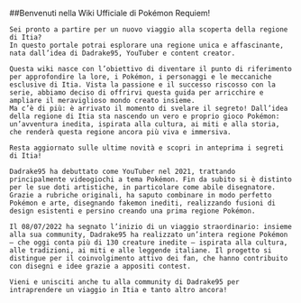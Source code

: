 ##Benvenuti nella Wiki Ufficiale di Pokémon Requiem!

    Sei pronto a partire per un nuovo viaggio alla scoperta della regione di Itia?
    In questo portale potrai esplorare una regione unica e affascinante, nata dall’idea di Dadrake95, YouTuber e content creator.

    Questa wiki nasce con l’obiettivo di diventare il punto di riferimento per approfondire la lore, i Pokémon, i personaggi e le meccaniche esclusive di Itia. Vista la passione e il successo riscosso con la serie, abbiamo deciso di offrirvi questa guida per arricchire e ampliare il meraviglioso mondo creato insieme.
    Ma c’è di più: è arrivato il momento di svelare il segreto! Dall’idea della regione di Itia sta nascendo un vero e proprio gioco Pokémon: un’avventura inedita, ispirata alla cultura, ai miti e alla storia, che renderà questa regione ancora più viva e immersiva.

    Resta aggiornato sulle ultime novità e scopri in anteprima i segreti di Itia!

    Dadrake95 ha debuttato come YouTuber nel 2021, trattando principalmente videogiochi a tema Pokémon. Fin da subito si è distinto per le sue doti artistiche, in particolare come abile disegnatore. Grazie a rubriche originali, ha saputo combinare in modo perfetto Pokémon e arte, disegnando fakemon inediti, realizzando fusioni di design esistenti e persino creando una prima regione Pokémon.

    Il 08/07/2022 ha segnato l’inizio di un viaggio straordinario: insieme alla sua community, Dadrake95 ha realizzato un’intera regione Pokémon – che oggi conta più di 130 creature inedite – ispirata alla cultura, alle tradizioni, ai miti e alle leggende italiane. Il progetto si distingue per il coinvolgimento attivo dei fan, che hanno contribuito con disegni e idee grazie a appositi contest.

    Vieni e unisciti anche tu alla community di Dadrake95 per intraprendere un viaggio in Itia e tanto altro ancora!